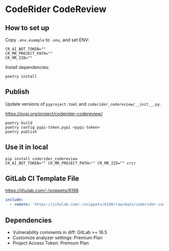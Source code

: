 # CodeRider CodeReview

## How to set up

Copy `.env.example` to `.env`, and set ENV:

```.env
CR_AI_BOT_TOKEN=""
CR_MR_PROJECT_PATH=""
CR_MR_IID=""
```

Install dependencies:

```shell
poetry install
```

## Publish

Update versions of `pyproject.toml` and `coderider_codereview/__init__.py`.

https://pypi.org/project/coderider-codereview/

```shell
poetry build
poetry config pypi-token.pypi <pypi-token>
poetry publish
```

## Use it in local

```shell
pip install coderider_codereview
CR_AI_BOT_TOKEN="" CR_MR_PROJECT_PATH="" CR_MR_IID="" crcr
```

## GitLab CI Template File

https://jihulab.com/-/snippets/6198

```yml
include:
  - remote: 'https://jihulab.com/-/snippets/6198/raw/main/coderider-codereview-0.1.0.yml'
```

## Dependencies

- Vulnerability comments in diff:  GitLab >= 16.5
- Customize analyzer settings: Premium Plan
- Project Access Token: Premium Plan
